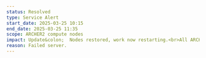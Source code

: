 ```yaml
---
status: Resolved
type: Service Alert
start_date: 2025-03-25 10:15 
end_date: 2025-03-25 11:35 
scope: ARCHER2 compute nodes
impact: Update&colon;  Nodes restored, work now restarting.<br>All ARCHER2 compute nodes are unavailable. Jobs running at time of incident will have failed. No new jobs will start. 
reason: Failed server.
---
```

